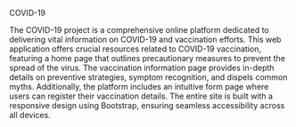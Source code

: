  COVID-19

The COVID-19 project is a comprehensive online platform dedicated to delivering vital information on COVID-19 and vaccination efforts. This web application offers crucial resources related to COVID-19 vaccination, featuring a home page that outlines precautionary measures to prevent the spread of the virus. The vaccination information page provides in-depth details on preventive strategies, symptom recognition, and dispels common myths. Additionally, the platform includes an intuitive form page where users can register their vaccination details. The entire site is built with a responsive design using Bootstrap, ensuring seamless accessibility across all devices.
